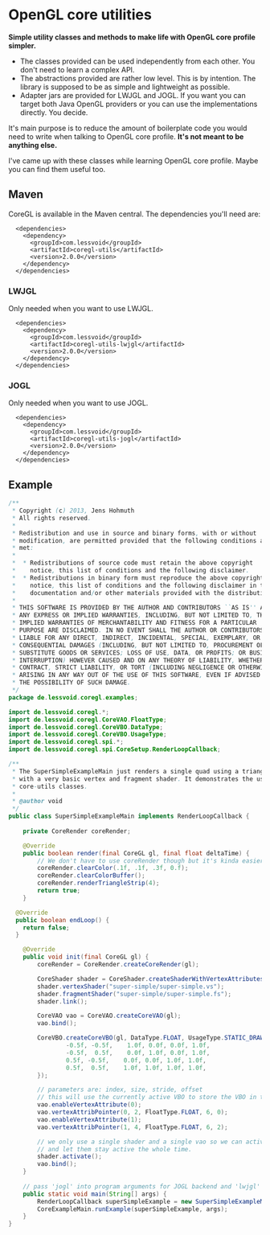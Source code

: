 # OpenGL core utilities

**Simple utility classes and methods to make life with OpenGL core profile simpler.**

- The classes provided can be used independently from each other. You don't need to learn a complex API.
- The abstractions provided are rather low level. This is by intention. The library is supposed to be as simple and lightweight as possible.
- Adapter jars are provided for LWJGL and JOGL. If you want you can target both Java OpenGL providers or you can use the implementations directly. You decide. 

It's main purpose is to reduce the amount of boilerplate code you would need to write when talking to OpenGL core profile.
**It's not meant to be anything else.**

I've came up with these classes while learning OpenGL core profile. Maybe you can find them useful too.

## Maven

CoreGL is available in the Maven central. The dependencies you'll need are:

```
  <dependencies>
    <dependency>
      <groupId>com.lessvoid</groupId>
      <artifactId>coregl-utils</artifactId>
      <version>2.0.0</version>
    </dependency>
  </dependencies>
```

### LWJGL

Only needed when you want to use LWJGL.

```
  <dependencies>
    <dependency>
      <groupId>com.lessvoid</groupId>
      <artifactId>coregl-utils-lwjgl</artifactId>
      <version>2.0.0</version>
    </dependency>
  </dependencies>
```

### JOGL

Only needed when you want to use JOGL.

```
  <dependencies>
    <dependency>
      <groupId>com.lessvoid</groupId>
      <artifactId>coregl-utils-jogl</artifactId>
      <version>2.0.0</version>
    </dependency>
  </dependencies>
```

## Example

```java
/**
 * Copyright (c) 2013, Jens Hohmuth 
 * All rights reserved. 
 * 
 * Redistribution and use in source and binary forms, with or without 
 * modification, are permitted provided that the following conditions are 
 * met: 
 * 
 *  * Redistributions of source code must retain the above copyright 
 *    notice, this list of conditions and the following disclaimer. 
 *  * Redistributions in binary form must reproduce the above copyright 
 *    notice, this list of conditions and the following disclaimer in the 
 *    documentation and/or other materials provided with the distribution. 
 * 
 * THIS SOFTWARE IS PROVIDED BY THE AUTHOR AND CONTRIBUTORS ``AS IS'' AND 
 * ANY EXPRESS OR IMPLIED WARRANTIES, INCLUDING, BUT NOT LIMITED TO, THE 
 * IMPLIED WARRANTIES OF MERCHANTABILITY AND FITNESS FOR A PARTICULAR 
 * PURPOSE ARE DISCLAIMED. IN NO EVENT SHALL THE AUTHOR OR CONTRIBUTORS BE 
 * LIABLE FOR ANY DIRECT, INDIRECT, INCIDENTAL, SPECIAL, EXEMPLARY, OR 
 * CONSEQUENTIAL DAMAGES (INCLUDING, BUT NOT LIMITED TO, PROCUREMENT OF 
 * SUBSTITUTE GOODS OR SERVICES; LOSS OF USE, DATA, OR PROFITS; OR BUSINESS 
 * INTERRUPTION) HOWEVER CAUSED AND ON ANY THEORY OF LIABILITY, WHETHER IN 
 * CONTRACT, STRICT LIABILITY, OR TORT (INCLUDING NEGLIGENCE OR OTHERWISE) 
 * ARISING IN ANY WAY OUT OF THE USE OF THIS SOFTWARE, EVEN IF ADVISED OF 
 * THE POSSIBILITY OF SUCH DAMAGE.
 */
package de.lessvoid.coregl.examples;

import de.lessvoid.coregl.*;
import de.lessvoid.coregl.CoreVAO.FloatType;
import de.lessvoid.coregl.CoreVBO.DataType;
import de.lessvoid.coregl.CoreVBO.UsageType;
import de.lessvoid.coregl.spi.*;
import de.lessvoid.coregl.spi.CoreSetup.RenderLoopCallback;

/**
 * The SuperSimpleExampleMain just renders a single quad using a triangle strip
 * with a very basic vertex and fragment shader. It demonstrates the use of the
 * core-utils classes.
 *
 * @author void
 */
public class SuperSimpleExampleMain implements RenderLoopCallback {
	
	private CoreRender coreRender;

	@Override
	public boolean render(final CoreGL gl, final float deltaTime) {
		// We don't have to use coreRender though but it's kinda easier that way
		coreRender.clearColor(.1f, .1f, .3f, 0.f);
		coreRender.clearColorBuffer();
		coreRender.renderTriangleStrip(4);
		return true;
	}

  @Override
  public boolean endLoop() {
    return false;
  }

	@Override
	public void init(final CoreGL gl) {
		coreRender = CoreRender.createCoreRender(gl);

		CoreShader shader = CoreShader.createShaderWithVertexAttributes(gl, "vVertex", "vColor");
		shader.vertexShader("super-simple/super-simple.vs");
		shader.fragmentShader("super-simple/super-simple.fs");
		shader.link();

		CoreVAO vao = CoreVAO.createCoreVAO(gl);
		vao.bind();

		CoreVBO.createCoreVBO(gl, DataType.FLOAT, UsageType.STATIC_DRAW, new Float[] {
				-0.5f, -0.5f,    1.0f, 0.0f, 0.0f, 1.0f,
				-0.5f,  0.5f,    0.0f, 1.0f, 0.0f, 1.0f,
				0.5f, -0.5f,    0.0f, 0.0f, 1.0f, 1.0f,
				0.5f,  0.5f,    1.0f, 1.0f, 1.0f, 1.0f,
		});

		// parameters are: index, size, stride, offset
		// this will use the currently active VBO to store the VBO in the VAO
		vao.enableVertexAttribute(0);
		vao.vertexAttribPointer(0, 2, FloatType.FLOAT, 6, 0);
		vao.enableVertexAttribute(1);
		vao.vertexAttribPointer(1, 4, FloatType.FLOAT, 6, 2);

		// we only use a single shader and a single vao so we can activate both here
		// and let them stay active the whole time.
		shader.activate();
		vao.bind();
	}
	
	// pass 'jogl' into program arguments for JOGL backend and 'lwjgl' for LWJGL backend
	public static void main(String[] args) {
		RenderLoopCallback superSimpleExample = new SuperSimpleExampleMain();
		CoreExampleMain.runExample(superSimpleExample, args);
	}
}
```
